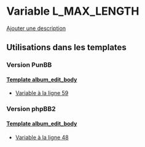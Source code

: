 # Variable L_MAX_LENGTH
[Ajouter une description](https://fa-tvars.appspot.com/var/L_MAX_LENGTH)

## Utilisations dans les templates

### Version PunBB

#### [Template album_edit_body](punbb/album_edit_body.md)
* [Variable &agrave; la ligne 59](../punbb/album_edit_body.tpl#L59)

### Version phpBB2

#### [Template album_edit_body](subsilver/album_edit_body.md)
* [Variable &agrave; la ligne 48](../subsilver/album_edit_body.tpl#L48)